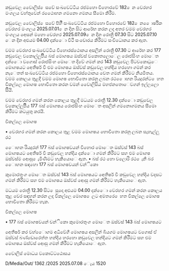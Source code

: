 කඩුවෙල වෙොලිස් ෙසවේ සංඛවෙට්ටිය රජමහො විහොරවේ 182 ෙන වෙරහර මංගලය වහ්තුවෙන් රථෙොහන ගමනො ගමනය සීමො කිරීම.

කඩුවෙල වෙොලිස් ෙසවේ පිහිි සංඛවෙට්ටිය රජමහො විහොරවේ 182 ෙන ෙොර්ෂික වෙරහර මංගලය 2025.07.01 ෙන දින සිට ආරේභ කරන ලද අතර වමම වෙරහර මංගලය අෙසන් මහො වෙරහර 2025.07.09 ෙන දින රොත්‍රී 07.30 සිට 2025.07.10 ෙන දින අළුයම 04.00 දක්ෙො වීථී සංචොරය කිරීමට සංවිධොනය කර ඇත.

වමම වෙරහර සංඛවෙට්ටිය විහොරස්ථොනය අසලින් රොත්‍රී 07.30 ට ආරේභ කර 177 කඩුවෙල වකොල්ලුපිිය බස් මොගෂය ඔස්වස් වකොතලොෙල රොජසිංහ මොෙත දක්ෙො වගොස් රොජසිංහ මොෙත දිවේ ගමන් කර 143 කඩුවෙල පිටවකොටුෙ මොගෂයට අෙතීර්ෂ වී එම මොගෂය ඔස්වස් කඩුවෙල හන්දිය හරහො ගමන් කර නැෙතත් සංඛවෙට්ටිය රජමහො විහොරස්ථොනය වෙත ගමන් කිරීමට නියමිතය. වමම කොලය තුළදී වමම මොගෂ භොවිතො කරනු ලබන රථ ෙොහන රියදුරන්ට ෙහත විකල්ලෙ මොගෂ භොවිතො කරන වමන් වෙොලිසිය මහජනතොෙවගන් ඉල්ලලො සිියි.

වමම වෙරහර ගමන් කරන කොලය තුළදී මධයම රොත්‍රී 12.30 දක්ෙො කඩුවෙල වකොල්ලුපිිය 177 බස් මොගෂය රොජසිංහ මොෙත අසලින් ගමනොගමනය සීමො කිරීමට කටයුතු කරයි.

විකල්ලෙ මොගෂ

• වෙරහර ගමන් කරන කොලය තුළ වමම මොගෂය භොවිතො කරනු ලබන සැහැල්ලු රථ

ෙොහන රියදුරන් 177 බස් මොගෂවයන් විහොර මොෙත ඔස්වස් 143 බස් මොගෂයට අෙතීර්ෂ වී කඩුවෙල හන්දිය දක්ෙො ගමන් කිරීමට සහ එම මොගෂ ඔස්වස්ම ආෙසු ෙැමිණීමට හැකියොෙ ඇත. • බස් රථ හො වලොරි රථ ෙැනි බර ෙොහන සඳහො 177 බස් මොගෂවයන් චන්ිකො

කුමොරතුංග මොෙත ඔස්වස් 143 බස් මොගෂයට අෙතීර්ෂ වී කඩුවෙල හන්දිය වදසට ගමන් කිරීමට සහ එම මොගෂය ඔස්වස් ආෙසු ගමන් කිරීමට හැකියොෙ ඇත.

මධයම රොත්‍රී 12.30 සිට ෙසුදො අළුයම 04.00 දක්ෙො වෙරහර ගමන් කරන කොලය තුළ වෙර සඳහන් කරන ලද විකල්ලෙ මොගෂ ෙලට අමතරෙ ෙහත විකල්ලෙ මොගෂ භොවිතො කිරීමට හැක.

විකල්ලෙ මොගෂ

• 177 බස් මොගෂවයන් චන්ිකො කුමොරතුංග මොෙත ඔස්වස් 143 බස් මොගෂයට

අෙතීර්ෂ කර වහ්ෙොගම අධිවේගී මොගෂය අසලින් බියගම මොගෂයට වගොස් ඒ ඔස්වස් බණ්ඩොරෙත්ත හන්දිය හරහො කඩුවෙල හන්දියට ගමන් කිරීමට සහ එම මොගෂය ඔස්වස් ආෙසු ගමන් කිරීමට හැකියොෙ ඇත.

වෙොලිස් මොධය වකොට්ටඨොසය

D/Media/Out/ 1362 /2025 2025.07.08 ෙැය 1520